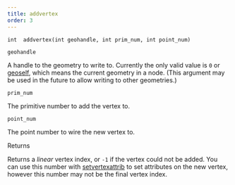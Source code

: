 ```yaml
---
title: addvertex
order: 3
---
```

`int  addvertex(int geohandle, int prim_num, int point_num)`

`geohandle`

A handle to the geometry to write to. Currently the only valid value is `0` or [geoself](geoself.html "Returns a handle to the current geometry."), which means the current geometry in a node. (This argument may be used in the future to allow writing to other geometries.)

`prim_num`

The primitive number to add the vertex to.

`point_num`

The point number to wire the new vertex to.

Returns

Returns a *linear* vertex index, or `-1` if the vertex could not be added. You can use this number with [setvertexattrib](setvertexattrib.html "Sets a vertex attribute in a geometry.") to set attributes on the new vertex, however this number may not be the final vertex index.
